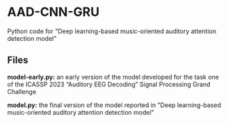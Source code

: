 # AAD-CNN-GRU
Python code for "Deep learning-based music-oriented auditory attention detection model"
## Files
**model-early.py:** an early version of the model developed for the task one of the ICASSP 2023 “Auditory EEG Decoding” Signal Processing Grand Challenge

**model.py:** the final version of the model reported in "Deep learning-based music-oriented auditory attention detection model"
